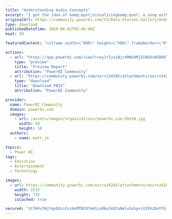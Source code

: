 ```yaml
---
title: "Understanding Audio Concepts"
excerpt: "I got the idea of &amp;quot;visualizing&amp;quot; a song with PBI while driving, and a song came on with a syncopated beat. For us who like and study music,"
originalUrl: https://community.powerbi.com/t5/Data-Stories-Gallery/Understanding-Audio-Concepts/m-p/704891
type: download
publishedDateTime: 2019-06-01T05:46:00Z
heat: 50

featuredContent: "<iframe width=\"800\" height=\"500\" frameborder=\"0\" src=\"https://app.powerbi.com/view?r=eyJrIjoiNjc4MWU4MjEtNGUzNS00OTI4LTkwYWUtY2VlODVhODY0YTlhIiwidCI6IjVlMTk5ZjVjLTYyYjItNDFiMS1hMjgxLTMxNWQzMWRmM2NlYiIsImMiOjJ9\"></iframe>"

actions:
  - url: "https://app.powerbi.com/view?r=eyJrIjoiNjc4MWU4MjEtNGUzNS00OTI4LTkwYWUtY2VlODVhODY0YTlhIiwidCI6IjVlMTk5ZjVjLTYyYjItNDFiMS1hMjgxLTMxNWQzMWRmM2NlYiIsImMiOjJ9"
    type: "preview"
    title: "Preview Report"
    attribution: "PowerBI Community"
  - url: "https://community.powerbi.com/oxcrx34285/attachments/oxcrx34285/DataStoriesGallery/2648/2/Syncopation%20and%20Rhythmic%20Displacement.pbix"
    type: "download"
    title: "Download PBIX"
    attribution: "PowerBI Community"

provider:
  name: PowerBI Community
  domain: powerbi.com
  images:
    - url: /assets/images/organizations/powerbi.com-50x50.jpg
      width: 50
      height: 50
  authors:
    - name: matt_jk

topics:
  - Power BI
tags:
  - Education
  - Entertainment
  - Technology

images:
  - url: https://community.powerbi.com/oxcrx34285/attachments/oxcrx34285/DataStoriesGallery/2648/1/thumbnail_image.jpg
    width: 1532
    height: 735
    isCached: true

secured: "zCfHVvTWjYqnQUviFvzAoMTNtO7eH1cuRAulkDtaNelvSe5g+LX3FKzDeYfG1In0DcDIkyIJLyso2dvqdXbnL/DL0pSDc/u+5aw3nB8LJ4yrQME19lLQCp/LCBKHPXyi3D34WQT0979kQDGmTw/AkemC55U0Zlu26KH+Uz52RnhEXrXljBFVT4A3uo+174Sp62Iyx599eInjlggREOOpBsGr7l4t5M3DK/qG9eMQju5S2CKwNsBTBKcKZ9mDRl2080fvOs4St+LjOr2KwoXHRIxojPIFix0091ruTpAlAbTTHtc/t5dwxwGqAd0NBPCCBDQxysKnw30N+C9mrGoXwFKUYpBLMsqZhst36RGO6/xtvQjFOYJTYEFG4K5nf12tWD03sSvIIecXHv/hS60RkA==;jpfTlSPa8qubzVmsjDabBg=="
---
```


